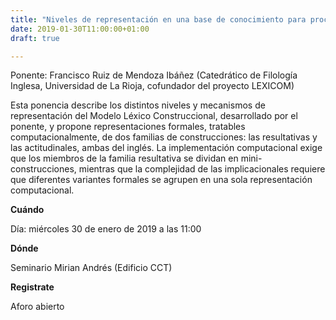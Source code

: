```yaml
---
title: "Niveles de representación en una base de conocimiento para procesamiento del lenguaje natural"
date: 2019-01-30T11:00:00+01:00
draft: true

---
```

Ponente: Francisco Ruiz de Mendoza Ibáñez (Catedrático de Filología Inglesa, Universidad de La Rioja, cofundador del proyecto LEXICOM)

<!--more-->

Esta ponencia describe los distintos niveles y mecanismos de representación del Modelo Léxico Construccional, desarrollado por el ponente, y propone representaciones formales, tratables computacionalmente, de dos familias de construcciones: las resultativas y las actitudinales, ambas del inglés. La implementación computacional exige que los miembros de la familia resultativa se dividan en mini-construcciones, mientras que la complejidad de las implicacionales requiere que diferentes variantes formales se agrupen en una sola representación computacional.

__Cuándo__

Día: miércoles 30 de enero de 2019 a las 11:00

__Dónde__

Seminario Mirian Andrés (Edificio CCT)

__Registrate__

Aforo abierto